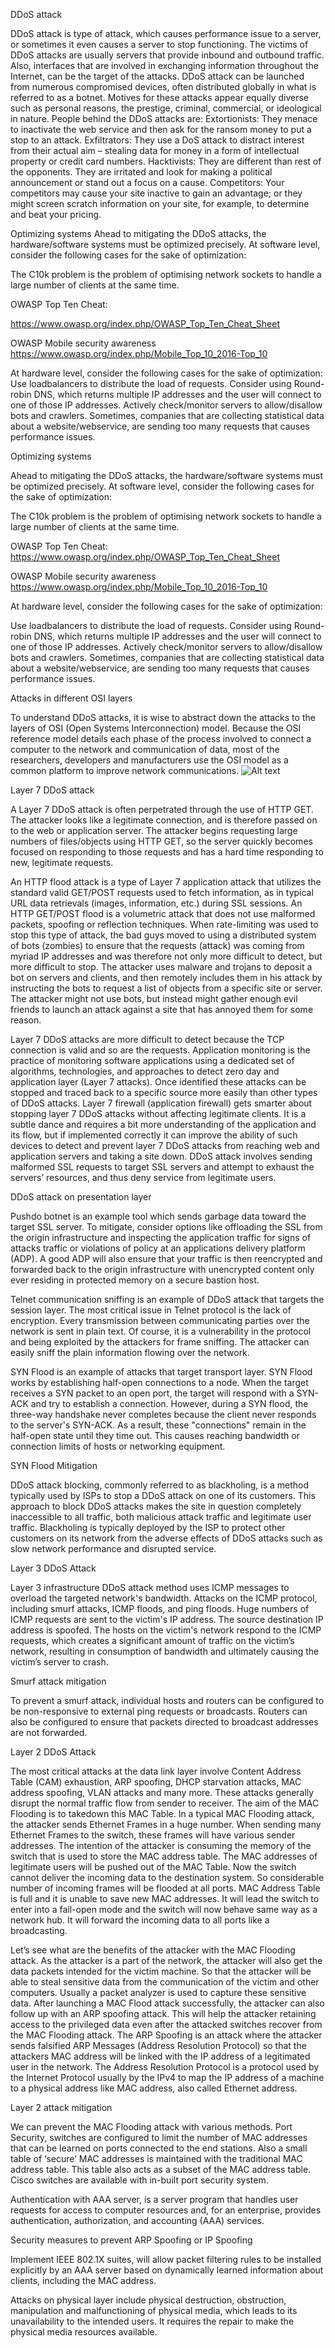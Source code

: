 DDoS attack

DDoS attack is type of attack, which causes performance issue to a server, or sometimes it even causes a server to stop functioning. The victims of DDoS attacks are usually servers that provide inbound and outbound traffic. Also, interfaces that are involved in exchanging information throughout the Internet, can be the target of the attacks. 
DDoS attack can be launched from numerous compromised devices, often distributed globally in what is referred to as a botnet. Motives for these attacks appear equally diverse such as personal reasons, the prestige, criminal, commercial, or ideological in nature.
 People behind the DDoS attacks are:
Extortionists: They menace to inactivate the web service and then ask for the ransom money to put a stop to an attack. 
Exfiltrators: They use a DoS attack to distract interest from their actual aim – stealing data for money in a form of intellectual property or credit card numbers. 
Hacktivists: They are different than rest of the opponents. They are irritated and look for making a political announcement or stand out a focus on a cause. 
Competitors: Your competitors may cause your site inactive to gain an advantage; or they might screen scratch information on your site, for example, to determine and beat your pricing.

Optimizing systems
Ahead to mitigating the DDoS attacks, the hardware/software systems must be optimized precisely. At software level, consider the following cases for the sake of optimization:

The C10k problem is the problem of optimising network sockets to handle a large number of clients at the same time.

OWASP Top Ten Cheat: 

https://www.owasp.org/index.php/OWASP_Top_Ten_Cheat_Sheet

OWASP Mobile security awareness https://www.owasp.org/index.php/Mobile_Top_10_2016-Top_10

At hardware level, consider the following cases for the sake of optimization:
Use loadbalancers to distribute the load of requests. Consider using Round-robin DNS, which returns multiple IP addresses and the user will connect to one of those IP addresses.
Actively check/monitor servers to allow/disallow bots and crawlers. Sometimes, companies that are collecting statistical data about a website/webservice, are sending too many requests that causes performance issues.

Optimizing systems

Ahead to mitigating the DDoS attacks, the hardware/software systems must be optimized precisely. At software level, consider the following cases for the sake of optimization:

The C10k problem is the problem of optimising network sockets to handle a large number of clients at the same time.

OWASP Top Ten Cheat: 
https://www.owasp.org/index.php/OWASP_Top_Ten_Cheat_Sheet

OWASP Mobile security awareness https://www.owasp.org/index.php/Mobile_Top_10_2016-Top_10

At hardware level, consider the following cases for the sake of optimization:

Use loadbalancers to distribute the load of requests. Consider using Round-robin DNS, which returns multiple IP addresses and the user will connect to one of those IP addresses.
Actively check/monitor servers to allow/disallow bots and crawlers. Sometimes, companies that are collecting statistical data about a website/webservice, are sending too many requests that causes performance issues.

Attacks in different OSI layers

To understand DDoS attacks, it is wise to abstract down the attacks to the layers of OSI (Open Systems Interconnection) model. Because the OSI reference model details each phase of the process involved to connect a computer to the network and communication of data, most of the researchers, developers and manufacturers use the OSI model as a common platform to improve network communications.
![Alt text](https://s-media-cache-ak0.pinimg.com/originals/55/53/bd/5553bdf0a193142af2976db02c4bb920.gif?raw=true "OSI MODEL")

Layer 7 DDoS attack

A Layer 7 DDoS attack is often perpetrated through the use of HTTP GET. The attacker looks like a legitimate connection, and is therefore passed on to the web or application server. The attacker begins requesting large numbers of files/objects using HTTP GET, so the server quickly becomes focused on responding to those requests and has a hard time responding to new, legitimate requests.

An HTTP flood attack is a type of Layer 7 application attack that utilizes the standard valid GET/POST requests used to fetch information, as in typical URL data retrievals (images, information, etc.) during SSL sessions. 
An HTTP GET/POST flood is a volumetric attack that does not use malformed packets, spoofing or reflection techniques. When rate-limiting was used to stop this type of attack, the bad guys moved to using a distributed system of bots (zombies) to ensure that the requests (attack) was coming from myriad IP addresses and was therefore not only more difficult to detect, but more difficult to stop. 
The attacker uses malware and trojans to deposit a bot on servers and clients, and then remotely includes them in his attack by instructing the bots to request a list of objects from a specific site or server. The attacker might not use bots, but instead might gather enough evil friends to launch an attack against a site that has annoyed them for some reason. 

Layer 7 DDoS attacks are more difficult to detect because the TCP connection is valid and so are the requests. Application monitoring is the practice of monitoring software applications using a dedicated set of algorithms, technologies, and approaches to detect zero day and application layer (Layer 7 attacks). Once identified these attacks can be stopped and traced back to a specific source more easily than other types of DDoS attacks. 
Layer 7 firewall (application firewall) gets smarter about stopping layer 7 DDoS attacks without affecting legitimate clients. It is a subtle dance and requires a bit more understanding of the application and its flow, but if implemented correctly it can improve the ability of such devices to detect and prevent layer 7 DDoS attacks from reaching web and application servers and taking a site down.
DDoS attack involves sending malformed SSL requests to target SSL servers and attempt to exhaust the servers’ resources, and thus deny service from legitimate users. 

DDoS attack on presentation layer

Pushdo botnet is an example tool which sends garbage data toward the target SSL server. To mitigate, consider options like offloading the SSL from the origin infrastructure and inspecting the application traffic for signs of attacks traffic or violations of policy at an applications delivery platform (ADP). A good ADP will also ensure that your traffic is then reencrypted and forwarded back to the origin infrastructure with unencrypted content only ever residing in protected memory on a secure bastion host.

Telnet communication sniffing is an example of DDoS attack that targets the session layer. The most critical issue in Telnet protocol is the lack of encryption. Every transmission between communicating parties over the network is sent in plain text. Of course, it is a vulnerability in the protocol and being exploited by the attackers for frame sniffing. The attacker can easily sniff the plain information flowing over the network.

SYN Flood is an example of attacks that target transport layer. SYN Flood works by establishing half-open connections to a node. When the target receives a SYN packet to an open port, the target will respond with a SYN-ACK and try to establish a connection. However, during a SYN flood, the three-way handshake never completes because the client never responds to the server's SYN-ACK. As a result, these "connections" remain in the half-open state until they time out. This causes reaching bandwidth or connection limits of hosts or networking equipment. 

SYN Flood Mitigation

DDoS attack blocking, commonly referred to as blackholing, is a method typically used by ISPs to stop a DDoS attack on one of its customers. This approach to block DDoS attacks makes the site in question completely inaccessible to all traffic, both malicious attack traffic and legitimate user traffic. Blackholing is typically deployed by the ISP to protect other customers on its network from the adverse effects of DDoS attacks such as slow network performance and disrupted service.

Layer 3 DDoS Attack

Layer 3 infrastructure DDoS attack method uses ICMP messages to overload the targeted network's bandwidth. Attacks on the ICMP protocol, including smurf attacks, ICMP floods, and ping floods. Huge numbers of ICMP requests are sent to the victim's IP address. The source destination IP address is spoofed. The hosts on the victim's network respond to the ICMP requests, which creates a significant amount of traffic on the victim’s network, resulting in consumption of bandwidth and ultimately causing the victim’s server to crash. 

Smurf attack mitigation

To prevent a smurf attack, individual hosts and routers can be configured to be non-responsive to external ping requests or broadcasts. Routers can also be configured to ensure that packets directed to broadcast addresses are not forwarded.

Layer 2 DDoS Attack

The most critical attacks at the data link layer involve Content Address Table (CAM) exhaustion, ARP spoofing, DHCP starvation attacks, MAC address spoofing, VLAN attacks and many more. 
These attacks generally disrupt the normal traffic flow from sender to receiver. The aim of the MAC Flooding is to takedown this MAC Table. In a typical MAC Flooding attack, the attacker sends Ethernet Frames in a huge number. When sending many Ethernet Frames to the switch, these frames will have various sender addresses. The intention of the attacker is consuming the memory of the switch that is used to store the MAC address table. The MAC addresses of legitimate users will be pushed out of the MAC Table. Now the switch cannot deliver the incoming data to the destination system. So considerable number of incoming frames will be flooded at all ports. MAC Address Table is full and it is unable to save new MAC addresses. It will lead the switch to enter into a fail-open mode and the switch will now behave same way as a network hub. It will forward the incoming data to all ports like a broadcasting. 

Let’s see what are the benefits of the attacker with the MAC Flooding attack. As the attacker is a part of the network, the attacker will also get the data packets intended for the victim machine. So that the attacker will be able to steal sensitive data from the communication of the victim and other computers. Usually a packet analyzer is used to capture these sensitive data. 
After launching a MAC Flood attack successfully, the attacker can also follow up with an ARP spoofing attack. This will help the attacker retaining access to the privileged data even after the attacked switches recover from the MAC Flooding attack. 
The ARP Spoofing is an attack where the attacker sends falsified ARP Messages (Address Resolution Protocol) so that the attackers MAC address will be linked with the IP address of a legitimated user in the network. 
The Address Resolution Protocol is a protocol used by the Internet Protocol usually by the IPv4 to map the IP address of a machine to a physical address like MAC address, also called Ethernet address. 

Layer 2 attack mitigation

We can prevent the MAC Flooding attack with various methods.
Port Security, switches are configured to limit the number of MAC addresses that can be learned on ports connected to the end stations. Also a small table of ‘secure’ MAC addresses is maintained with the traditional MAC address table. This table also acts as a subset of the MAC address table. Cisco switches are available with in-built port security system.

Authentication with AAA server, is a server program that handles user requests for access to computer resources and, for an enterprise, provides authentication, authorization, and accounting (AAA) services.

Security measures to prevent ARP Spoofing or IP Spoofing

Implement IEEE 802.1X suites, will allow packet filtering rules to be installed explicitly by an AAA server based on dynamically learned information about clients, including the MAC address.

Attacks on physical layer include physical destruction, obstruction, manipulation and malfunctioning of physical media, which leads to its unavailability to the intended users. It requires the repair to make the physical media resources available.

